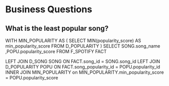 # Business Questions

## What is the least popular song?

WITH MIN_POPULARITY AS 
(
	SELECT MIN(popularity_score) AS min_popularity_score  FROM D_POPULARITY
)
SELECT
	SONG.song_name
    ,POPU.popularity_score
FROM F_SPOTIFY FACT

LEFT JOIN D_SONG SONG
	ON FACT.song_id = SONG.song_id
LEFT JOIN D_POPULARITY POPU
	ON FACT.song_popularity_id = POPU.popularity_id 
INNER JOIN MIN_POPULARITY
	on MIN_POPULARITY.min_popularity_score = POPU.popularity_score
